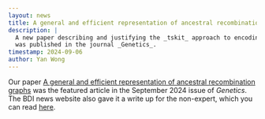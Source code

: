 ```yaml
---
layout: news
title: A general and efficient representation of ancestral recombination graphs 
description: |
  A new paper describing and justifying the _tskit_ approach to encoding genetic ancestry
  was published in the journal _Genetics_.
timestamp: 2024-09-06
author: Yan Wong
---
```


Our paper [A general and efficient representation of ancestral recombination graphs](https://academic.oup.com/genetics/article/228/1/iyae100/7714980) 
was the featured article in the September 2024 issue of _Genetics_. The BDI news website also gave it a write up for the non-expert, which you can read [here](https://www.bdi.ox.ac.uk/news/researchers-develop-new-approach-to-document-genetic-ancestry).
